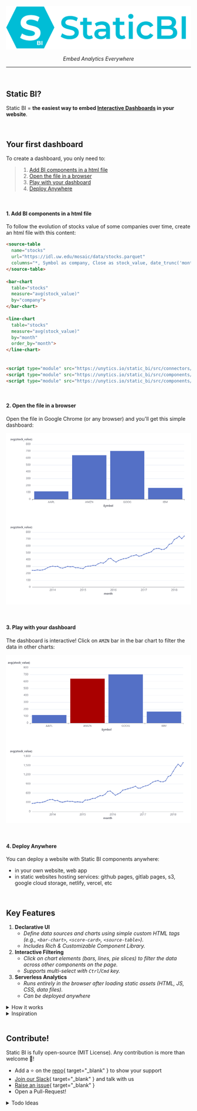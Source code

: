<style>
.md-typeset h1 {
  font-size: 0px;
}
</style>

![logo](docs/assets/static_bi_logo_and_name.svg)


<p align="center">
    <em>Embed Analytics Everywhere</em>
</p>

---

<br>


## Static BI?

Static BI = **the easiest way to embed <u>Interactive Dashboards</u> in your website**.

<br>


## Your first dashboard

To create a dashboard, you only need to:

> 1. [Add BI components in a html file](#1-add-bi-components-in-a-html-file)
> 2. [Open the file in a browser](#2-open-the-file-in-a-browser)
> 3. [Play with your dashboard](#3-play-with-your-dashboard)
> 4. [Deploy Anywhere](#4-deploy-anywhere)

<br>

#### 1. Add BI components in a html file

To follow the evolution of stocks value of some companies over time, create an html file with this content:


``` html title="my_first_dashboard.html"
<source-table
  name="stocks"
  url="https://idl.uw.edu/mosaic/data/stocks.parquet"
  columns="*, Symbol as company, Close as stock_value, date_trunc('month', Date) as month">
</source-table>

<bar-chart
  table="stocks"
  measure="avg(stock_value)"
  by="company">
</bar-chart>

<line-chart
  table="stocks"
  measure="avg(stock_value)"
  by="month"
  order_by="month">
</line-chart>


<script type="module" src="https://unytics.io/static_bi/src/connectors/duckdb.js"></script>
<script type="module" src="https://unytics.io/static_bi/src/components/source_tables.js"></script>
<script type="module" src="https://unytics.io/static_bi/src/components/echarts.js"></script>
```
<br>

#### 2. Open the file in a browser

Open the file in Google Chrome (or any browser) and you'll get this simple dashboard:

![simple_dashboard](docs/assets/simple_dashboard.png)

<br>

#### 3. Play with your dashboard

The dashboard is interactive! Click on `AMZN` bar in the bar chart to filter the data in other charts:

![simple_dashboard_filtered](docs/assets/simple_dashboard_filtered.png)

<br>

#### 4. Deploy Anywhere

You can deploy a website with Static BI components anywhere:

- in your own website, web app
- in static websites hosting services: github pages, gitlab pages, s3, google cloud storage, netlify, vercel, etc

<br>


## Key Features

1. **Declarative UI**
    - *Define data sources and charts using simple custom HTML tags (e.g., `<bar-chart>`, `<score-card>`, `<source-table>`).*
    - *Includes Rich & Customizable Component Library.*
2. **Interactive Filtering**
    - *Click on chart elements (bars, lines, pie slices) to filter the data across other components on the page.*
    - *Supports multi-select with `Ctrl`/`Cmd` key.*
3. **Serverless Analytics**
    - *Runs entirely in the browser after loading static assets (HTML, JS, CSS, data files).*
    - *Can be deployed anywhere*



<details markdown>

<summary>How it works</summary>

Static BI is Powered by [DuckDB-WASM](https://duckdb.org/docs/api/wasm/overview){ target="_blank" }, [ECharts](https://echarts.apache.org/){ target="_blank" } and [Web Components](https://developer.mozilla.org/en-US/docs/Web/API/Web_Components){ target="_blank" }.

1.  **Data Management:** The `<source-table>` components initializes DuckDB-WASM and instruct it to load data (e.g., fetch a Parquet file or fetch data from an API) within the in-browser database.
2.  **Component Initialization:** Custom elements like `<bar-chart>`, `<score-card>`, etc., are defined in JavaScript modules and used directly in the HTML/Markdown content.
3.  **Data Querying:** When the page loads or filters change, each component constructs a SQL query based on its attributes (e.g., `table`, `measure`, `by`, `breakdown_by`) and the current global filters. It sends this query to `DuckDB`.
4.  **Rendering:** The component receives query results from DuckDB and renders the visualization using ECharts or by generating appropriate HTML (for tables/scorecards).
5.  **Interactivity:** Click events on chart elements trigger a filter update. The `base_chart.js` logic updates the global filter state and dispatches an event, causing relevant components to re-query data and re-render.

</details>


<details markdown>

<summary>Inspiration</summary>

- [Evidence](https://evidence.dev/){ target="_blank" }
- [Rill Data](https://www.rilldata.com/){ target="_blank" }
- [Mosaic](https://idl.uw.edu/mosaic/){ target="_blank" }
- [Lightdash](http://lightdash.com/){ target="_blank" }

</details>


<br>


## Contribute!

Static BI is fully open-source (MIT License). Any contribution is more than welcome 🤗!

- Add a ⭐ on the [repo](https://github.com/unytics/static_bi){ target="_blank" } to show your support
- [Join our Slack](https://join.slack.com/t/unytics/shared_invite/zt-1gbv491mu-cs03EJbQ1fsHdQMcFN7E1Q){ target="_blank" } and talk with us
- [Raise an issue](https://github.com/unytics/static_bi/issues/new/choose){ target="_blank" }
- Open a Pull-Request!


<details markdown>
  <summary>Todo Ideas</summary>

- Add Examples
- Add Documentation
- Add controls such as date-range or dimension selection.
- Create a playground to edit dashboard code online and see result in realtime
- Add connectors to:
    - cubejs
    - supabase
    - Postgrest: `docker run --rm -p 3000:3000 -e PGRST_DB_URI="postgres://cube:12345@demo-db.cube.dev/ecom" -e PGRST_DB_ANON_ROLE=cube -e PGRST_DB_AGGREGATES_ENABLED=true postgrest/postgrest`
    - buckets
    - data-warehouses...
    - unytics
  - Add layout components?
    - tabs
    - grid / columns

</details>

<br>
